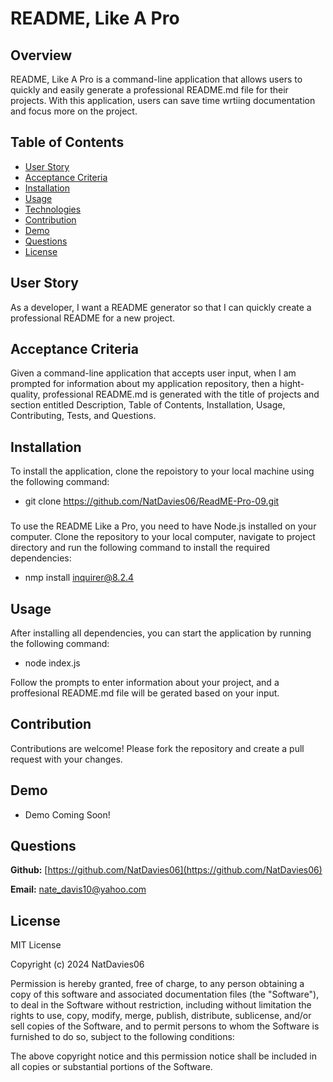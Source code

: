 # README, Like A Pro

## Overview

README, Like A Pro is a command-line application that allows users to quickly and easily generate a professional README.md file for their projects. With this application, users can save time wrtiing documentation and focus more on the project.

## Table of Contents

- [User Story](#UserStory)
- [Acceptance Criteria](#AcceptanceCriteria)
- [Installation](#Installation)
- [Usage](#Usage)
- [Technologies](#Technologies)
- [Contribution](#Contribution)
- [Demo](#Demo)
- [Questions](#Questions)
- [License](#License)


## User Story

As a developer, I want a README generator so that I can quickly create a professional README for a new project.

## Acceptance Criteria

Given a command-line application that accepts user input, when I am prompted for information about my application repository, then a hight-quality, professional README.md is generated with the title of projects and section entitled Description, Table of Contents, Installation, Usage, Contributing, Tests, and Questions.

## Installation

To install the application, clone the repoistory to your local machine using the following command:

- git clone https://github.com/NatDavies06/ReadME-Pro-09.git

###
To use the README Like a Pro, you need to have Node.js installed on your computer. Clone the repository to your local computer, navigate to project directory and run the following command to install the required dependencies:

- nmp install inquirer@8.2.4

## Usage

After installing all dependencies, you can start the application by running the following command:

- node index.js

Follow the prompts to enter information about your project, and a proffesional README.md file will be gerated based on your input.

## Contribution

Contributions are welcome! Please fork the repository and create a pull request with your changes.

## Demo

* Demo Coming Soon!

## Questions

**Github:** [https://github.com/NatDavies06](https://github.com/NatDavies06)

**Email:** nate_davis10@yahoo.com

## License

MIT License

Copyright (c) 2024 NatDavies06

Permission is hereby granted, free of charge, to any person obtaining a copy
of this software and associated documentation files (the "Software"), to deal
in the Software without restriction, including without limitation the rights
to use, copy, modify, merge, publish, distribute, sublicense, and/or sell
copies of the Software, and to permit persons to whom the Software is
furnished to do so, subject to the following conditions:

The above copyright notice and this permission notice shall be included in all
copies or substantial portions of the Software.
